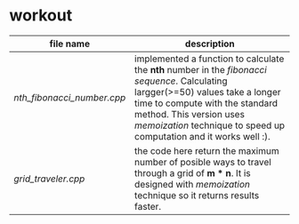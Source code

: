 # workout


|file name | description |
|--------- | ----------- |
|_nth_fibonacci_number.cpp_ | implemented a function to calculate the __nth__ number in the _fibonacci sequence_. Calculating largger(>=50) values take a longer time to compute with the standard method. This version uses _memoization_ technique to speed up computation and it works well :).|
|_grid_traveler.cpp_ | the code here return the maximum number of posible ways to travel through a grid of __m * n__. It is designed with _memoization_ technique so it returns results faster.|


